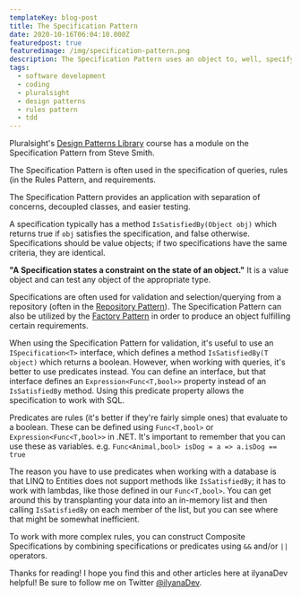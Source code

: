 ```yaml
---
templateKey: blog-post
title: The Specification Pattern
date: 2020-10-16T06:04:10.000Z
featuredpost: true
featuredimage: /img/specification-pattern.png
description: The Specification Pattern uses an object to, well, specify work that needs to be performed. This is separate from the actual performance of that work.
tags:
  - software development
  - coding
  - pluralsight
  - design patterns
  - rules pattern
  - tdd
---
```


Pluralsight's [Design Patterns Library](https://app.pluralsight.com/library/courses/patterns-library/table-of-contents) course has a module on the Specification Pattern from Steve Smith.

The Specification Pattern is often used in the specification of queries, rules (in the Rules Pattern, and requirements.

The Specification Pattern provides an application with separation of concerns, decoupled classes, and easier testing.

A specification typically has a method `IsSatisfiedBy(Object obj)` which returns true if `obj` satisfies the specification, and false otherwise. Specifications should be value objects; if two specifications have the same criteria, they are identical.

**"A Specification states a constraint on the state of an object."** It is a value object and can test any object of the appropriate type.

Specifications are often used for validation and selection/querying from a repository (often in the [Repository Pattern](https://ilyana.dev/blog/2020-10-12-repository-pattern/)). The Specification Pattern can also be utilized by the [Factory Pattern](https://ilyana.dev/blog/2020-08-14-factory-pattern/) in order to produce an object fulfilling certain requirements.

When using the Specification Pattern for validation, it's useful to use an `ISpecification<T>` interface, which defines a method `IsSatisfiedBy(T object)` which returns a boolean. However, when working with queries, it's better to use predicates instead. You can define an interface, but that interface defines an `Expression<Func<T,bool>>` property instead of an `IsSatisfiedBy` method. Using this predicate property allows the specification to work with SQL.

Predicates are rules (it's better if they're fairly simple ones) that evaluate to a boolean. These can be defined using `Func<T,bool>` or `Expression<Func<T,bool>>` in .NET. It's important to remember that you can use these as variables. e.g. `Func<Animal,bool> isDog = a => a.isDog == true`

The reason you have to use predicates when working with a database is that LINQ to Entities does not support methods like `IsSatisfiedBy`; it has to work with lambdas, like those defined in our `Func<T,bool>`. You can get around this by transplanting your data into an in-memory list and then calling `IsSatisfiedBy` on each member of the list, but you can see where that might be somewhat inefficient.

To work with more complex rules, you can construct Composite Specifications by combining specifications or predicates using `&&` and/or `||` operators.

Thanks for reading! I hope you find this and other articles here at ilyanaDev helpful! Be sure to follow me on Twitter [@ilyanaDev](https://twitter.com/ilyanaDev).
